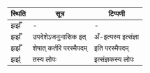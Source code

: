| स्थिति | सूत्र | टिप्पणी |
| ----- | ------- | ------ |
| झर्झँ | - | - |
| झर्झँ | उपदेशेऽजनुनासिक इत् | अँ-इत्यस्य इत्संज्ञा |
| झर्झँ | शेषात् कर्तरि परस्मैपदम् | इति परस्मैपदम् |
| झर्झ् | तस्य लोपः | इत्संज्ञकस्य लोपः |
